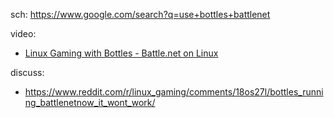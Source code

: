 sch: https://www.google.com/search?q=use+bottles+battlenet

video:
- [Linux Gaming with Bottles - Battle.net on Linux](https://youtu.be/eJSUDWFKHmM)

discuss:
- https://www.reddit.com/r/linux_gaming/comments/18os27l/bottles_running_battlenetnow_it_wont_work/
